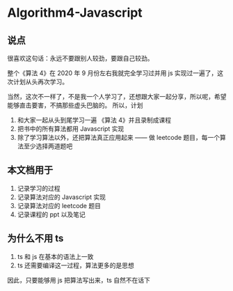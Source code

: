 # Algorithm4-Javascript

## 说点

很喜欢这句话：永远不要跟别人较劲，要跟自己较劲。

整个《算法 4》在 2020 年 9 月份左右我就完全学习过并用 js 实现过一遍了，这次计划从头再次学习。

当然，这次不一样了，不是我一个人学习了，还想跟大家一起分享，所以呢，希望能够直击要害，不搞那些虚头巴脑的。
所以，计划

1. 和大家一起从头到尾学习一遍 《算法 4》并且录制成课程
2. 把书中的所有算法都用 Javascript 实现
3. 除了学习算法以外，还把算法真正应用起来 —— 做 leetcode 题目，每一个算法至少选择两道题吧

## 本文档用于

1. 记录学习的过程
2. 记录算法对应的 Javascript 实现
3. 记录算法对应的 leetcode 题目
4. 记录课程的 ppt 以及笔记

## 为什么不用 ts

1. ts 和 js 在基本的语法上一致
2. ts 还需要编译这一过程，算法更多的是思想

因此，只要能够用 js 把算法写出来，ts 自然不在话下

